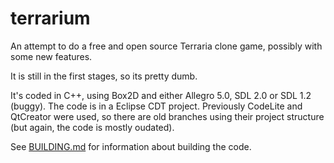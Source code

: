 # terrarium
An attempt to do a free and open source Terraria clone game, possibly with some new features. 

It is still in the first stages, so its pretty dumb.

It's coded in C++, using Box2D and either Allegro 5.0, SDL 2.0 or SDL 1.2 (buggy). The code 
is in a Eclipse CDT project. Previously CodeLite and QtCreator were used, so there are old 
branches using their project structure (but again, the code is mostly oudated).

See [BUILDING.md](https://github.com/hydren/terrarium/blob/master/BUILDING.md) for information about building the code.
